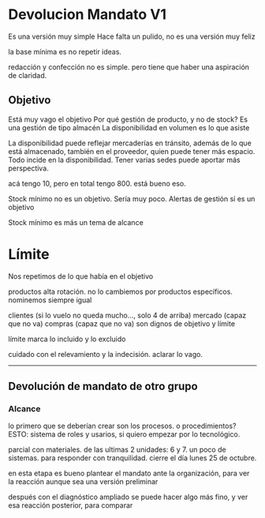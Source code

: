 # Devolucion Mandato V1

Es una versión muy simple
Hace falta un pulido, no es una versión muy feliz

la base mínima es no repetir ideas.

redacción y confección no es simple.
pero tiene que haber una aspiración de claridad.

## Objetivo
Está muy vago el objetivo
Por qué gestión de producto, y no de stock?
Es una gestión de tipo almacén
La disponibilidad en volumen es lo que asiste

La disponibilidad puede reflejar mercaderías en tránsito, además de lo que está almacenado, también en el proveedor, quien puede tener más espacio. Todo incide en la disponibilidad. Tener varias sedes puede aportar más perspectiva. 

acá tengo 10, pero en total tengo 800. está bueno eso.

Stock mínimo no es un objetivo. Sería muy poco.
Alertas de gestión sí es un objetivo

Stock mínimo es más un tema de alcance

# Límite

Nos repetimos de lo que había en el objetivo

productos alta rotación. no lo cambiemos por productos específicos. nominemos siempre igual

clientes (si lo vuelo no queda mucho..., solo 4 de arriba)
mercado (capaz que no va)
compras (capaz que no va)
son dignos de objetivo y límite

límite marca lo incluido y lo excluido

cuidado con el relevamiento y la indecisión.
aclarar lo vago.

---

## Devolución de mandato de otro grupo

### Alcance
lo primero que se deberían crear son los procesos. o procedimientos?
ESTO: sistema de roles y usarios, si quiero empezar por lo tecnológico.

parcial con materiales. de las ultimas 2 unidades: 6 y 7.
un poco de sistemas. para responder con tranquilidad.
cierre el día lunes 25 de octubre.

en esta etapa
es bueno plantear el mandato ante la organización,
para ver la reacción
aunque sea una versión preliminar

después con el diagnóstico ampliado
se puede hacer algo más fino,
y ver esa reacción posterior, para comparar




